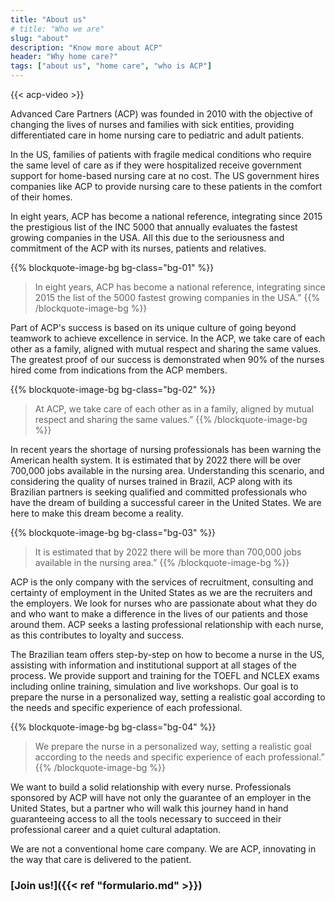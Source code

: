 ```yaml
---
title: "About us"
# title: "Who we are"
slug: "about"
description: "Know more about ACP"
header: "Why home care?"
tags: ["about us", "home care", "who is ACP"]
---
```


{{< acp-video >}}

Advanced Care Partners (ACP) was founded in 2010 with the objective of changing the lives of nurses and families with sick entities, providing differentiated care in home nursing care to pediatric and adult patients.

In the US, families of patients with fragile medical conditions who require the same level of care as if they were hospitalized receive government support for home-based nursing care at no cost. The US government hires companies like ACP to provide nursing care to these patients in the comfort of their homes.

In eight years, ACP has become a national reference, integrating since 2015 the prestigious list of the INC 5000 that annually evaluates the fastest growing companies in the USA. All this due to the seriousness and commitment of the ACP with its nurses, patients and relatives.

{{% blockquote-image-bg bg-class="bg-01" %}}
  > In eight years, ACP has become a national reference, integrating since 2015 the list of the 5000 fastest growing companies in the USA.”
{{% /blockquote-image-bg %}}

Part of ACP's success is based on its unique culture of going beyond teamwork to achieve excellence in service. In the ACP, we take care of each other as a family, aligned with mutual respect and sharing the same values. The greatest proof of our success is demonstrated when 90% of the nurses hired come from indications from the ACP members.

{{% blockquote-image-bg bg-class="bg-02" %}}
  > At ACP, we take care of each other as in a family, aligned by mutual respect and sharing the same values.”
{{% /blockquote-image-bg %}}

In recent years the shortage of nursing professionals has been warning the American health system. It is estimated that by 2022 there will be over 700,000 jobs available in the nursing area. Understanding this scenario, and considering the quality of nurses trained in Brazil, ACP along with its Brazilian partners is seeking qualified and committed professionals who have the dream of building a successful career in the United States. We are here to make this dream become a reality.

{{% blockquote-image-bg bg-class="bg-03" %}}
  > It is estimated that by 2022 there will be more than 700,000 jobs available in the nursing area.”
{{% /blockquote-image-bg %}}

ACP is the only company with the services of recruitment, consulting and certainty of employment in the United States as we are the recruiters and the employers. We look for nurses who are passionate about what they do and who want to make a difference in the lives of our patients and those around them. ACP seeks a lasting professional relationship with each nurse, as this contributes to loyalty and success.

The Brazilian team offers step-by-step on how to become a nurse in the US, assisting with information and institutional support at all stages of the process. We provide support and training for the TOEFL and NCLEX exams including online training, simulation and live workshops. Our goal is to prepare the nurse in a personalized way, setting a realistic goal according to the needs and specific experience of each professional.

{{% blockquote-image-bg bg-class="bg-04" %}}
  > We prepare the nurse in a personalized way, setting a realistic goal according to the needs and specific experience of each professional.”
{{% /blockquote-image-bg %}}

We want to build a solid relationship with every nurse. Professionals sponsored by ACP will have not only the guarantee of an employer in the United States, but a partner who will walk this journey hand in hand guaranteeing access to all the tools necessary to succeed in their professional career and a quiet cultural adaptation.

<p class="bold">We are not a conventional home care company. We are ACP, innovating in the way that care is delivered to the patient.</p>

### [Join us!]({{< ref "formulario.md" >}})
